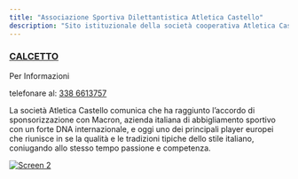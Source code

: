 ```yaml
---
title: "Associazione Sportiva Dilettantistica Atletica Castello"
description: "Sito istituzionale della società cooperativa Atletica Castello"
---
```


### [CALCETTO](calcetto)

Per Informazioni

telefonare al: [338 6613757](tel:3386613757)




La società Atletica Castello comunica che ha raggiunto l’accordo di sponsorizzazione con Macron, azienda italiana di abbigliamento sportivo con un forte DNA internazionale, e oggi uno dei principali player europei che riunisce in se la qualità e le tradizioni tipiche dello stile italiano, coniugando allo stesso tempo passione e competenza.

[![Screen 2](/img/macron.png)](https://www.macron.com/it/)


